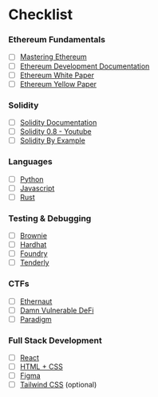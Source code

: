 # Checklist

### Ethereum Fundamentals

* [ ] [Mastering Ethereum](https://github.com/ethereumbook/ethereumbook)
* [ ] [Ethereum Development Documentation](https://ethereum.org/en/developers/docs/)
* [ ] [Ethereum White Paper](https://ethereum.org/en/whitepaper/)
* [ ] [Ethereum Yellow Paper](https://ethereum.github.io/yellowpaper/paper.pdf)

### Solidity

* [ ] [Solidity Documentation](https://docs.soliditylang.org/en/latest/)
* [ ] [Solidity 0.8 - Youtube](https://www.youtube.com/playlist?list=PLO5VPQH6OWdVQwpQfw9rZ67O6Pjfo6q-p)
* [ ] [Solidity By Example](https://solidity-by-example.org/)

### Languages

* [ ] [Python](https://docs.python.org/3.10/tutorial/index.html)
* [ ] [Javascript](https://javascript.info/)
* [ ] [Rust](https://doc.rust-lang.org/book/)

### Testing & Debugging

* [ ] [Brownie](https://eth-brownie.readthedocs.io/en/stable/)
* [ ] [Hardhat](https://hardhat.org/docs)
* [ ] [Foundry](https://github.com/foundry-rs/foundry)
* [ ] [Tenderly](https://tenderly.co/)

### CTFs

* [ ] [Ethernaut](https://ethernaut.openzeppelin.com/)
* [ ] [Damn Vulnerable DeFi](https://www.damnvulnerabledefi.xyz/)
* [ ] [Paradigm](https://github.com/paradigmxyz/paradigm-ctf-2021)

### Full Stack Development

* [ ] [React](https://reactjs.org/docs/getting-started.html)
* [ ] [HTML + CSS](https://developer.mozilla.org/en-US/)
* [ ] [Figma](https://www.figma.com/resources/learn-design/)
* [ ] [Tailwind CSS](https://tailwindcss.com/docs/installation) (optional)
